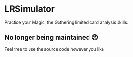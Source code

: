 # LRSimulator
Practice your Magic: the Gathering limited card analysis skills.

## No longer being maintained :disappointed:
Feel free to use the source code however you like
